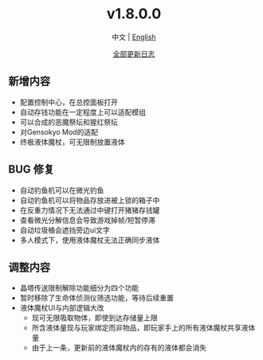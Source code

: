 ﻿<h1 align="center">v1.8.0.0</h1>

<div align="center">

中文 | [English](../en/v1.8.0.0.md)

[全部更新日志](../../ChangeLog.md)

</div>

## 新增内容

- 配置控制中心，在总控面板打开
- 自动存钱功能在一定程度上可以适配模组
- 可以合成的恶魔祭坛和猩红祭坛
- 对Gensokyo Mod的适配
- 终极液体魔杖，可无限制放置液体

## BUG 修复

- 自动钓鱼机可以在微光钓鱼
- 自动钓鱼机可以将物品存放进被上锁的箱子中
- 在反重力情况下无法通过中键打开猪猪存钱罐
- 查看微光分解信息会导致游戏掉帧/短暂停滞
- 自动垃圾桶会遮挡旁边ui文字
- 多人模式下，使用液体魔杖无法正确同步液体

## 调整内容

- 晶塔传送限制解除功能细分为四个功能
- 暂时移除了生命体侦测仪筛选功能，等待后续重置
- 液体魔杖UI与内部逻辑大改
  - 现可无限吸取物体，即使到达存储量上限
  - 所含液体量现与玩家绑定而非物品，即玩家手上的所有液体魔杖共享液体量
  - 由于上一条，更新前的液体魔杖内的存有的液体都会消失